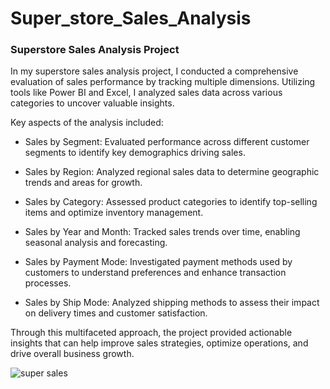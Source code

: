 # Super_store_Sales_Analysis
### Superstore Sales Analysis Project

In my superstore sales analysis project, I conducted a comprehensive evaluation of sales performance by tracking multiple dimensions. Utilizing tools like Power BI and Excel, I analyzed sales data across various categories to uncover valuable insights.

Key aspects of the analysis included:

- Sales by Segment: Evaluated performance across different customer segments to identify key demographics driving sales.
 
- Sales by Region: Analyzed regional sales data to determine geographic trends and areas for growth.
 
- Sales by Category: Assessed product categories to identify top-selling items and optimize inventory management.
 
- Sales by Year and Month: Tracked sales trends over time, enabling seasonal analysis and forecasting.
 
- Sales by Payment Mode: Investigated payment methods used by customers to understand preferences and enhance transaction processes.
 
- Sales by Ship Mode: Analyzed shipping methods to assess their impact on delivery times and customer satisfaction.

Through this multifaceted approach, the project provided actionable insights that can help improve sales strategies, optimize operations, and drive overall business growth.

![super sales](https://github.com/user-attachments/assets/0176c2ea-4158-4696-bfdf-8dcb948e3851)
